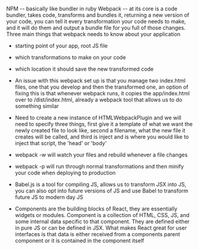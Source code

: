 NPM -- basically like bundler in ruby
Webpack -- at its core is a code bundler, takes code, transforms and bundles it, returning a new version of
your code, you can tell it every transformation your code needs to make, and it will do them and output a
bundle file for you full of those changes. Three main things that webpack needs to know about your application
  - starting point of your app, root JS file
  - which transformations to make on your code
  - which location it should save the new transformed code

- An issue with this webpack set up is that you manage two index.html files, one that you develop and then the
  transformed one, an option of fixing this is that whenever webpack runs, it copies the app/index.html over
  to /dist/index.html, already a webpack tool that allows us to do something similar

- Need to create a new instance of HTMLWebpackPlugin and we will need to specify three things, first give it a
  template of what we want the newly created file to look like, second a filename, what the new file it
  creates will be called, and third is inject and is where you would like to inject that script, the 'head' or
  'body'
- webpack -w will watch your files and rebuild whenever a file changes
- webpack -p will run through normal transformations and then minify your code when deploying to production

- Babel.js is a tool for compiling JS, allows us to transform JSX into JS, you can also opt into future
  versions of JS and use Babel to transform future JS to modern day JS

- Components are the building blocks of React, they are essentially widgets or modules. Component is a
  collection of HTML, CSS, JS, and some internal data specific to that component. They are defined either in
  pure JS or can be defined in JSX. What makes React great for user interfaces is that data is either received
  from a components parent component or it is contained in the component itself
